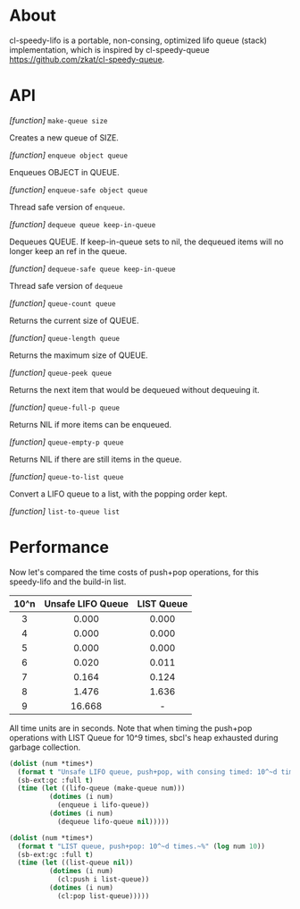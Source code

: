 # About

cl-speedy-lifo is a portable, non-consing, optimized lifo queue (stack) implementation,
which is inspired by cl-speedy-queue <https://github.com/zkat/cl-speedy-queue>.

# API

*[function]* `make-queue size`

  Creates a new queue of SIZE.

*[function]* `enqueue object queue`

  Enqueues OBJECT in QUEUE.

*[function]* `enqueue-safe object queue`

  Thread safe version of `enqueue`.

*[function]* `dequeue queue keep-in-queue`

  Dequeues QUEUE. If keep-in-queue sets to nil, the dequeued items will no longer keep an ref in the queue.

*[function]* `dequeue-safe queue keep-in-queue`

  Thread safe version of `dequeue`

*[function]* `queue-count queue`

  Returns the current size of QUEUE.

*[function]* `queue-length queue`

  Returns the maximum size of QUEUE.

*[function]* `queue-peek queue`

  Returns the next item that would be dequeued without dequeuing it.

*[function]* `queue-full-p queue`

  Returns NIL if more items can be enqueued.

*[function]* `queue-empty-p queue`

  Returns NIL if there are still items in the queue.

*[function]* `queue-to-list queue`

 Convert a LIFO queue to a list, with the popping order kept.

*[function]* `list-to-queue list`


# Performance

Now let's compared the time costs of push+pop operations, for this speedy-lifo and the build-in list.

| 10^n | Unsafe LIFO Queue | LIST Queue |
| :--: | :---------------: | :--------: |
|  3   |       0.000       |   0.000    |
|  4   |       0.000       |   0.000    |
|  5   |       0.000       |   0.000    |
|  6   |       0.020       |   0.011    |
|  7   |       0.164       |   0.124    |
|  8   |       1.476       |   1.636    |
|  9   |      16.668       |     -      |

All time units are in seconds.
Note that when timing the push+pop operations with LIST Queue for 10^9 times, sbcl's heap exhausted during garbage collection.


```commonlisp
(dolist (num *times*)
  (format t "Unsafe LIFO queue, push+pop, with consing timed: 10^~d times.~%" (log num 10))
  (sb-ext:gc :full t)
  (time (let ((lifo-queue (make-queue num)))
          (dotimes (i num)
            (enqueue i lifo-queue))
          (dotimes (i num)
            (dequeue lifo-queue nil)))))
```

```commonlisp
(dolist (num *times*)
  (format t "LIST queue, push+pop: 10^~d times.~%" (log num 10))
  (sb-ext:gc :full t)
  (time (let ((list-queue nil))
          (dotimes (i num)
            (cl:push i list-queue))
          (dotimes (i num)
            (cl:pop list-queue)))))
```
